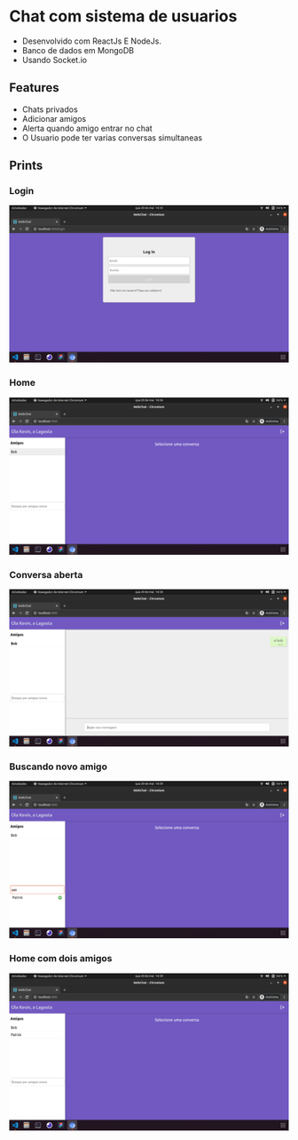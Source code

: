 # Chat com sistema de usuarios
* Desenvolvido com ReactJs E NodeJs.
* Banco de dados em MongoDB
* Usando Socket.io

## Features
* Chats privados
* Adicionar amigos
* Alerta quando amigo entrar no chat
* O Usuario pode ter varias conversas simultaneas

## Prints

### Login
![](https://github.com/eduardozampiere/private-chat-react-node/blob/master/prints/login.png)

### Home
![](https://github.com/eduardozampiere/private-chat-react-node/blob/master/prints/home.png)

### Conversa aberta
![](https://github.com/eduardozampiere/private-chat-react-node/blob/master/prints/chat.png)

### Buscando novo amigo
![](https://github.com/eduardozampiere/private-chat-react-node/blob/master/prints/search.png)

### Home com dois amigos
![](https://github.com/eduardozampiere/private-chat-react-node/blob/master/prints/home2.png)

